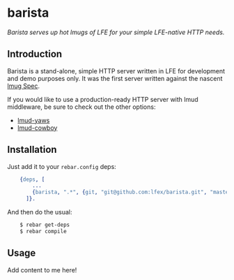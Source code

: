 # barista

*Barista serves up hot lmugs of LFE for your simple LFE-native HTTP needs.*

## Introduction

Barista is a stand-alone, simple HTTP server written in LFE for development
and demo purposes only. It was the first server written against the nascent
[lmug Spec](https://github.com/lfex/lmug/blob/master/doc/SPEC.md).

If you would like to use a production-ready HTTP server with lmud middleware,
be sure to check out the other options:

* [lmud-yaws](https://github.com/lfex/lmug-yaws)
* [lmud-cowboy](https://github.com/lfex/lmug-cowboy)


## Installation


Just add it to your ``rebar.config`` deps:

```erlang
    {deps, [
        ...
        {barista, ".*", {git, "git@github.com:lfex/barista.git", "master"}}
      ]}.
```

And then do the usual:

```bash
    $ rebar get-deps
    $ rebar compile
```

## Usage

Add content to me here!
